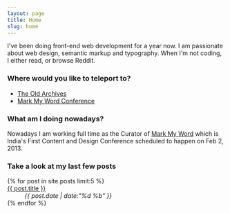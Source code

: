 ```yaml
---
layout: page
title: Home
slug: home
---
```

<section class="g one-whole info-on-me text-cols--2 portable-text-cols--1 landmark" markdown="1">
I've been doing front-end web development for a year now. I am passionate about web design, semantic markup and typography. When I'm not coding, I either read, or browse Reddit.
</section>

<section class="g one-half portable-one-whole links">
	<h3>Where would you like to teleport to?</h3>
	<ul class="block-list">
		<li><a href="/archive" class="block-list__link">The Old Archives</a></li>
		<li><a href="http://markmyword.in" class="block-list__link">Mark My Word Conference</a></li>
	</ul>
</section>

<section class="g one-half portable-one-whole">
	<h3>What am I doing nowadays?</h3>
	<p>Nowadays I am working full time as the Curator of <a href="http://markmyword.in">Mark My Word</a> which is India's First Content and Design Conference scheduled to happen on Feb 2, 2013.</p>
</section>

<section class="g one-whole recent-posts">
	<h3>Take a look at my last few posts</h3>
	<dl class="split">
		{% for post in site.posts limit:5 %}
			<dt class="split__title"><a href="{{ post.url }}">{{ post.title }}</a></dt>
			<dd class="split__detail"><em>{{ post.date | date:"%d %b" }}</em></dd>
		{% endfor %}
	</dl>
</section>
